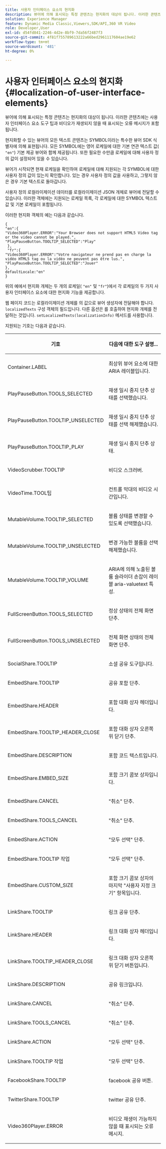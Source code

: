 ```yaml
---
title: 사용자 인터페이스 요소의 현지화
description: 뷰어에 의해 표시되는 특정 콘텐츠는 현지화의 대상이 됩니다. 이러한 콘텐츠에는 사용자 인터페이스 요소 도구 팁과 비디오가 재생되지 않을 때 표시되는 오류 메시지가 포함됩니다.
solution: Experience Manager
feature: Dynamic Media Classic,Viewers,SDK/API,360 VR Video
role: Developer,User
exl-id: d54fd841-2246-4d2e-8bf9-7da56f2487f3
source-git-commit: 4f81f755789613222a66bed2961117604ae19e62
workflow-type: tm+mt
source-wordcount: '481'
ht-degree: 0%

---
```


# 사용자 인터페이스 요소의 현지화{#localization-of-user-interface-elements}

뷰어에 의해 표시되는 특정 콘텐츠는 현지화의 대상이 됩니다. 이러한 콘텐츠에는 사용자 인터페이스 요소 도구 팁과 비디오가 재생되지 않을 때 표시되는 오류 메시지가 포함됩니다.

현지화할 수 있는 뷰어의 모든 텍스트 콘텐츠는 SYMBOL이라는 특수한 뷰어 SDK 식별자에 의해 표현됩니다. 모든 SYMBOL에는 영어 로케일에 대한 기본 연관 텍스트 값( `"en"`) 기본 제공 뷰어와 함께 제공됩니다. 또한 필요한 수만큼 로케일에 대해 사용자 정의 값이 설정되어 있을 수 있습니다.

뷰어가 시작되면 현재 로케일을 확인하여 로케일에 대해 지원되는 각 SYMBOL에 대한 사용자 정의 값이 있는지 확인합니다. 있는 경우 사용자 정의 값을 사용하고, 그렇지 않은 경우 기본 텍스트로 돌아갑니다.

사용자 정의 로컬라이제이션 데이터를 로컬라이제이션 JSON 개체로 뷰어에 전달할 수 있습니다. 이러한 객체에는 지원되는 로케일 목록, 각 로케일에 대한 SYMBOL 텍스트 값 및 기본 로케일이 포함됩니다.

이러한 현지화 객체의 예는 다음과 같습니다.

```
{ 
"en":{ 
"Video360Player.ERROR":"Your Browser does not support HTML5 Video tag or the video cannot be played.", 
"PlayPauseButton.TOOLTIP_SELECTED":"Play" 
 }, 
 "fr":{ 
"Video360Player.ERROR":"Votre navigateur ne prend pas en charge la vidéo HTML5 tag ou la vidéo ne peuvent pas être lus.", 
"PlayPauseButton.TOOLTIP_SELECTED":"Jouer" 
}, 
defaultLocale:"en" 
}
```

위의 예에서 현지화 개체는 두 개의 로케일( `"en"` 및 `"fr"`)에서 각 로케일의 두 가지 사용자 인터페이스 요소에 대한 현지화 기능을 제공합니다.

웹 페이지 코드는 로컬라이제이션 개체를 의 값으로 뷰어 생성자에 전달해야 합니다. `localizedTexts` 구성 객체의 필드입니다. 다른 옵션은 를 호출하여 현지화 개체를 전달하는 것입니다. `setLocalizedTexts(localizationInfo)` 메서드를 사용합니다.

지원되는 기호는 다음과 같습니다.

<table id="table_58C40353B7244335872350C98DF2CFB3"> 
 <thead> 
  <tr> 
   <th colname="col1" class="entry"> <p>기호 </p> </th> 
   <th colname="col2" class="entry"> <p>다음에 대한 도구 설명... </p> </th> 
  </tr> 
 </thead>
 <tbody> 
  <tr> 
   <td colname="col1"> <p> <span class="codeph"> Container.LABEL </span> </p> </td> 
   <td colname="col2"> <p>최상위 뷰어 요소에 대한 ARIA 레이블입니다. </p> </td> 
  </tr> 
  <tr> 
   <td colname="col1"> <p> <span class="codeph"> PlayPauseButton.TOOLS_SELECTED </span> </p> </td> 
   <td colname="col2"> <p>재생 일시 중지 단추 상태를 선택했습니다. </p> </td> 
  </tr> 
  <tr> 
   <td colname="col1"> <p> <span class="codeph"> PlayPauseButton.TOOLTIP_UNSELECTED </span> </p> </td> 
   <td colname="col2"> <p>재생 일시 중지 단추 상태를 선택 해제했습니다. </p> </td> 
  </tr> 
  <tr> 
   <td colname="col1"> <p> <span class="codeph"> PlayPauseButton.TOOLTIP_PLAY </span> </p> </td> 
   <td colname="col2"> <p>재생 일시 중지 단추 상태. </p> </td> 
  </tr> 
  <tr> 
   <td colname="col1"> <p> <span class="codeph"> VideoScrubber.TOOLTIP </span> </p> </td> 
   <td colname="col2"> <p>비디오 스크러버. </p> </td> 
  </tr> 
  <tr> 
   <td colname="col1"> <p> <span class="codeph"> VideoTime.TOOL팁 </span> </p> </td> 
   <td colname="col2"> <p>컨트롤 막대의 비디오 시간입니다. </p> </td> 
  </tr> 
  <tr> 
   <td colname="col1"> <p> <span class="codeph"> MutableVolume.TOOLTIP_SELECTED </span> </p> </td> 
   <td colname="col2"> <p>볼륨 상태를 변경할 수 있도록 선택했습니다. </p> </td> 
  </tr> 
  <tr> 
   <td colname="col1"> <p> <span class="codeph"> MutableVolume.TOOLTIP_UNSELECTED </span> </p> </td> 
   <td colname="col2"> <p>변경 가능한 볼륨을 선택 해제했습니다. </p> </td> 
  </tr> 
  <tr> 
   <td colname="col1"> <p> <span class="codeph"> MutableVolume.TOOLTIP_VOLUME </span> </p> </td> 
   <td colname="col2"> <p>ARIA에 의해 노출된 볼륨 슬라이더 손잡이 레이블 <span class="codeph"> aria-valuetext </span> 특성. </p> </td> 
  </tr> 
  <tr> 
   <td colname="col1"> <p> <span class="codeph"> FullScreenButton.TOOLS_SELECTED </span> </p> </td> 
   <td colname="col2"> <p>정상 상태의 전체 화면 단추. </p> </td> 
  </tr> 
  <tr> 
   <td colname="col1"> <p> <span class="codeph"> FullScreenButton.TOOLS_UNSELECTED </span> </p> </td> 
   <td colname="col2"> <p>전체 화면 상태의 전체 화면 단추. </p> </td> 
  </tr> 
  <tr> 
   <td colname="col1"> <p> <span class="codeph"> SocialShare.TOOLTIP </span> </p> </td> 
   <td colname="col2"> <p>소셜 공유 도구입니다. </p> </td> 
  </tr> 
  <tr> 
   <td colname="col1"> <p> <span class="codeph"> EmbedShare.TOOLTIP </span> </p> </td> 
   <td colname="col2"> <p>공유 포함 단추. </p> </td> 
  </tr> 
  <tr> 
   <td colname="col1"> <p> <span class="codeph"> EmbedShare.HEADER </span> </p> </td> 
   <td colname="col2"> <p>포함 대화 상자 헤더입니다. </p> </td> 
  </tr> 
  <tr> 
   <td colname="col1"> <p> <span class="codeph"> EmbedShare.TOOLTIP_HEADER_CLOSE </span> </p> </td> 
   <td colname="col2"> <p>포함 대화 상자 오른쪽 위 닫기 단추. </p> </td> 
  </tr> 
  <tr> 
   <td colname="col1"> <p> <span class="codeph"> EmbedShare.DESCRIPTION </span> </p> </td> 
   <td colname="col2"> <p>포함 코드 텍스트입니다. </p> </td> 
  </tr> 
  <tr> 
   <td colname="col1"> <p> <span class="codeph"> EmbedShare.EMBED_SIZE </span> </p> </td> 
   <td colname="col2"> <p>포함 크기 콤보 상자입니다. </p> </td> 
  </tr> 
  <tr> 
   <td colname="col1"> <p> <span class="codeph"> EmbedShare.CANCEL </span> </p> </td> 
   <td colname="col2"> <p>"취소" 단추. </p> </td> 
  </tr> 
  <tr> 
   <td colname="col1"> <p> <span class="codeph"> EmbedShare.TOOLS_CANCEL </span> </p> </td> 
   <td colname="col2"> <p>"취소" 단추. </p> </td> 
  </tr> 
  <tr> 
   <td colname="col1"> <p> <span class="codeph"> EmbedShare.ACTION </span> </p> </td> 
   <td colname="col2"> <p>"모두 선택" 단추. </p> </td> 
  </tr> 
  <tr> 
   <td colname="col1"> <p> <span class="codeph"> EmbedShare.TOOLTIP 작업 </span> </p> </td> 
   <td colname="col2"> <p>"모두 선택" 단추. </p> </td> 
  </tr> 
  <tr> 
   <td colname="col1"> <p> <span class="codeph"> EmbedShare.CUSTOM_SIZE </span> </p> </td> 
   <td colname="col2"> <p>포함 크기 콤보 상자의 마지막 "사용자 지정 크기" 항목입니다. </p> </td> 
  </tr> 
  <tr> 
   <td colname="col1"> <p> <span class="codeph"> LinkShare.TOOLTIP </span> </p> </td> 
   <td colname="col2"> <p>링크 공유 단추. </p> </td> 
  </tr> 
  <tr> 
   <td colname="col1"> <p> <span class="codeph"> LinkShare.HEADER </span> </p> </td> 
   <td colname="col2"> <p>링크 대화 상자 헤더입니다. </p> </td> 
  </tr> 
  <tr> 
   <td colname="col1"> <p> <span class="codeph"> LinkShare.TOOLTIP_HEADER_CLOSE </span> </p> </td> 
   <td colname="col2"> <p>링크 대화 상자 오른쪽 위 닫기 버튼입니다. </p> </td> 
  </tr> 
  <tr> 
   <td colname="col1"> <p> <span class="codeph"> LinkShare.DESCRIPTION </span> </p> </td> 
   <td colname="col2"> <p>공유 링크입니다. </p> </td> 
  </tr> 
  <tr> 
   <td colname="col1"> <p> <span class="codeph"> LinkShare.CANCEL </span> </p> </td> 
   <td colname="col2"> <p>"취소" 단추. </p> </td> 
  </tr> 
  <tr> 
   <td colname="col1"> <p> <span class="codeph"> LinkShare.TOOLS_CANCEL </span> </p> </td> 
   <td colname="col2"> <p>"취소" 단추. </p> </td> 
  </tr> 
  <tr> 
   <td colname="col1"> <p> <span class="codeph"> LinkShare.ACTION </span> </p> </td> 
   <td colname="col2"> <p>"모두 선택" 단추. </p> </td> 
  </tr> 
  <tr> 
   <td colname="col1"> <p> <span class="codeph"> LinkShare.TOOLTIP 작업 </span> </p> </td> 
   <td colname="col2"> <p>"모두 선택" 단추. </p> </td> 
  </tr> 
  <tr> 
   <td colname="col1"> <p> <span class="codeph"> FacebookShare.TOOLTIP </span> </p> </td> 
   <td colname="col2"> <p>facebook 공유 버튼. </p> </td> 
  </tr> 
  <tr> 
   <td colname="col1"> <p> <span class="codeph"> TwitterShare.TOOLTIP </span> </p> </td> 
   <td colname="col2"> <p>twitter 공유 단추. </p> </td> 
  </tr> 
  <tr> 
   <td colname="col1"> <p> <span class="codeph"> Video360Player.ERROR </span> </p> </td> 
   <td colname="col2"> <p>비디오 재생이 가능하지 않을 때 표시되는 오류 메시지. </p> </td> 
  </tr> 
 </tbody> 
</table>
